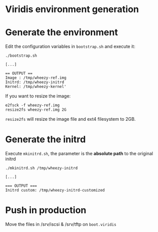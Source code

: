 Viridis environment generation
==============================

# Generate the environment

Edit the configuration variables in `bootstrap.sh` and execute it:

    ./bootstrap.sh
    
    [...]
    
    == OUTPUT ==
    Image : /tmp/wheezy-ref.img
    Initrd: /tmp/wheezy-initrd
    Kernel: /tmp/wheezy-kernel'

If you want to resize the image:

    e2fsck -f wheezy-ref.img
    resize2fs wheezy-ref.img 2G

`resize2fs` will resize the image file and ext4 filesystem to 2GB.

# Generate the initrd

Execute `mkinitrd.sh`, the parameter is the **absolute path** to the original initrd

    ./mkinitrd.sh /tmp/wheezy-initrd
    
    [...]
    
    === OUTPUT ===
    Initrd custom: /tmp/wheezy-initrd-customized

# Push in production

Move the files in /srv/iscsi & /srv/tftp on `boot.viridis`

